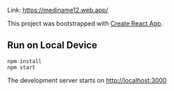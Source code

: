Link: https://mediname12.web.app/

This project was bootstrapped with [Create React App](https://github.com/facebook/create-react-app).

## Run on Local Device
`npm install` \
`npm start`

The development server starts on [http://localhost:3000](http://localhost:3000)

